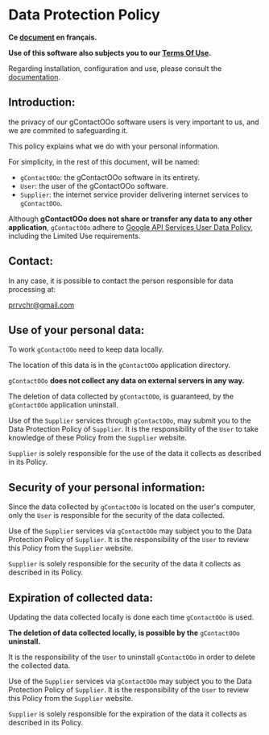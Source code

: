# Data Protection Policy

**Ce [document][2] en français.**

**Use of this software also subjects you to our [Terms Of Use][3].**

Regarding installation, configuration and use, please consult the [documentation][4].

## Introduction:

the privacy of our gContactOOo software users is very important to us, and we are commited to safeguarding it.

This policy explains what we do with your personal information.

For simplicity, in the rest of this document, will be named:
- `gContactOOo`:  the gContactOOo software in its entirety.
- `User`: the user of the gContactOOo software.
- `Supplier`: the internet service provider delivering internet services to `gContactOOo`.

Although **gContactOOo does not share or transfer any data to any other application**, `gContactOOo` adhere to [Google API Services User Data Policy][5], including the Limited Use requirements.

## Contact:

In any case, it is possible to contact the person responsible for data processing at:

prrvchr@gmail.com

## Use of your personal data:

To work `gContactOOo` need to keep data locally.

The location of this data is in the `gContactOOo` application directory.

`gContactOOo` **does not collect any data on external servers in any way.**

The deletion of data collected by `gContactOOo`, is guaranteed, by the `gContactOOo` application uninstall.

Use of the `Supplier` services through `gContactOOo`, may submit you to the Data Protection Policy of `Supplier`. It is the responsibility of the `User` to take knowledge of these Policy from the `Supplier` website.

`Supplier` is solely responsible for the use of the data it collects as described in its Policy.

## Security of your personal information:

Since the data collected by `gContactOOo` is located on the user's computer, only the `User` is responsible for the security of the data collected.

Use of the `Supplier` services via `gContactOOo` may subject you to the Data Protection Policy of `Supplier`. It is the responsibility of the `User` to review this Policy from the `Supplier` website.

`Supplier` is solely responsible for the security of the data it collects as described in its Policy.

## Expiration of collected data:

Updating the data collected locally is done each time `gContactOOo` is used.

**The deletion of data collected locally, is possible by the** `gContactOOo` **uninstall.**

It is the responsibility of the `User` to uninstall `gContactOOo` in order to delete the collected data.

Use of the `Supplier` services via `gContactOOo` may subject you to the Data Protection Policy of `Supplier`. It is the responsibility of the `User` to review this Policy from the `Supplier` website.

`Supplier` is solely responsible for the expiration of the data it collects as described in its Policy.

[1]: <https://prrvchr.github.io/gContactOOo/img/gContactOOo.png>
[2]: <https://prrvchr.github.io/gContactOOo/source/gContactOOo/registration/PrivacyPolicy_fr>
[3]: <https://prrvchr.github.io/gContactOOo/source/gContactOOo/registration/TermsOfUse_en>
[4]: <https://prrvchr.github.io/gContactOOo>
[5]: <https://developers.google.com/terms/api-services-user-data-policy?hl=en>
